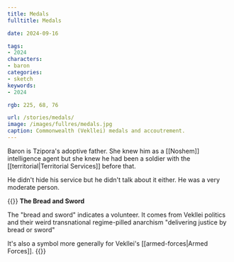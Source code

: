 ```yaml
---
title: Medals
fulltitle: Medals

date: 2024-09-16

tags:
- 2024
characters:
- baron
categories:
- sketch
keywords:
- 2024

rgb: 225, 68, 76

url: /stories/medals/
image: /images/fullres/medals.jpg
caption: Commonwealth (Vekllei) medals and accoutrement.
---
```

Baron is Tzipora's adoptive father. She knew him as a [[Noshem]] intelligence agent but she knew he had been a soldier with the [[territorial|Territorial Services]] before that.

He didn't hide his service but he didn't talk about it either. He was a very moderate person.

{{<note panel>}}
**The Bread and Sword**

The "bread and sword" indicates a volunteer. It comes from Vekllei politics and their weird transnational regime-pilled anarchism "delivering justice by bread or sword"

It's also a symbol more generally for Vekllei's [[armed-forces|Armed Forces]].
{{</note>}}